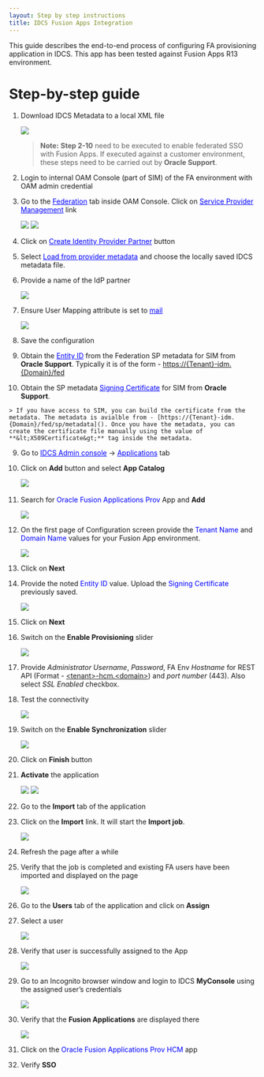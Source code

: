 ```yaml
---
layout: Step by step instructions
title: IDCS Fusion Apps Integration
---
```


This guide describes the end-to-end process of configuring FA provisioning application in IDCS. This app has been tested against Fusion Apps R13 environment.

# **Step-by-step guide**

1.  Download IDCS Metadata to a local XML file

    ![](images/2018-10-15/idcsmetadata.png)
    
    
	>**Note:** **Step 2-10** need to be executed to enable federated SSO 
	with Fusion Apps. If executed against a customer environment, 
	these steps need to be carried out by **Oracle Support**.


2.  Login to internal OAM Console (part of SIM) of the FA environment with OAM admin credential

3.  Go to the <font color="blue"><u>Federation</u></font> tab inside OAM Console. Click on <font color="blue"><u>Service Provider Management</u></font> link

	![](images/2018-10-15/oamconsole.png)
	![](images/2018-10-15/oamfed.png)

4.  Click on <font color="blue"><u>Create Identity Provider Partner</u></font> button

5.  Select <font color="blue"><u>Load from provider metadata</u></font> and choose the locally saved IDCS metadata file.

6.  Provide a name of the IdP partner

	![](images/2018-10-15/oamcreatedidp.png)

7.  Ensure User Mapping attribute is set to <font color="blue"><u>mail</u></font>

	![](images/2018-10-15/oamfedmapping.png)

8. 	 Save the configuration

9.   Obtain the <font color="blue"><u>Entity ID</u></font> from the Federation SP metadata for SIM from **Oracle Support**. Typically it is of the form - [https://{Tenant}-idm.{Domain}/fed]()

10.  Obtain the SP metadata <font color="blue"><u>Signing Certificate</u></font> for SIM from **Oracle Support**. 

	> If you have access to SIM, you can build the certificate from the metadata. The metadata is avialble from - [https://{Tenant}-idm.{Domain}/fed/sp/metadata](). Once you have the metadata, you can create the certificate file manually using the value of **&lt;X509Certificate&gt;** tag inside the metadata.


9.  Go to <font color="blue"><u>IDCS Admin console</u></font> -&gt; <font color="blue"><u>Applications</u></font> tab

10. Click on **Add** button and select **App Catalog**

    ![](images/2018-10-15/appcatalog.png)
     

11. Search for <font color="blue">Oracle Fusion Applications Prov</font> App and **Add**

	![](images/2018-10-15/appadd.png)

12. On the first page of Configuration screen provide the <font color="blue">Tenant Name</font> and <font color="blue">Domain Name</font> values for your Fusion App environment. 

	![](images/2018-10-15/appdetails.png)

13. Click on **Next**

14. Provide the noted <font color="blue">Entity ID</font> value. Upload the <font color="blue">Signing Certificate</font> previously saved.

	![](images/2018-10-15/appsso.png)

14. Click on **Next**
   
15. Switch on the **Enable Provisioning** slider

	![](images/2018-10-15/appprovenable.png)
   
16. Provide *Administrator Username*, *Password*, FA Env *Hostname* for REST API (Format - [&lt;tenant&gt;-hcm.&lt;domain&gt;]()) and *port number* (443). Also select *SSL Enabled* checkbox.

18. Test the connectivity

	![](images/2018-10-15/appprovtest.png)

25. Switch on the **Enable Synchronization** slider

	![](images/2018-10-15/appprovsync.png)

26. Click on **Finish** button

27. **Activate** the application

	![](images/2018-10-15/appactivate.png)
	![](images/2018-10-15/appdone.png)

28. Go to the **Import** tab of the application

29. Click on the **Import** link. It will start the **Import job**.

	![](images/2018-10-15/appjob.png)

30. Refresh the page after a while

31. Verify that the job is completed and existing FA users have been imported and displayed on the page

	![](images/2018-10-15/appjobdone.png)

32. Go to the **Users** tab of the application and click on **Assign**

33. Select a user

	![](images/2018-10-15/appassign.png)

34. Verify that user is successfully assigned to the App

	![](images/2018-10-15/appprovsuccess.png)

36. Go to an Incognito browser window and login to IDCS **MyConsole** using the assigned user’s credentials

	![](images/2018-10-15/apptestlogin.png)

37. Verify that the **Fusion Applications** are displayed there

	![](images/2018-10-15/apptestmyapp.png)

38. Click on the <font color="blue">Oracle Fusion Applications Prov HCM</font> app

39. Verify **SSO**

 